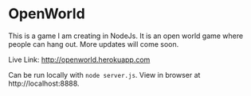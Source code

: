 OpenWorld
=========

This is a game I am creating in NodeJs. It is an open world game where people can hang out. More updates will come soon.

Live Link: http://openworld.herokuapp.com

Can be run locally with `node server.js`. View in browser at http://localhost:8888.
